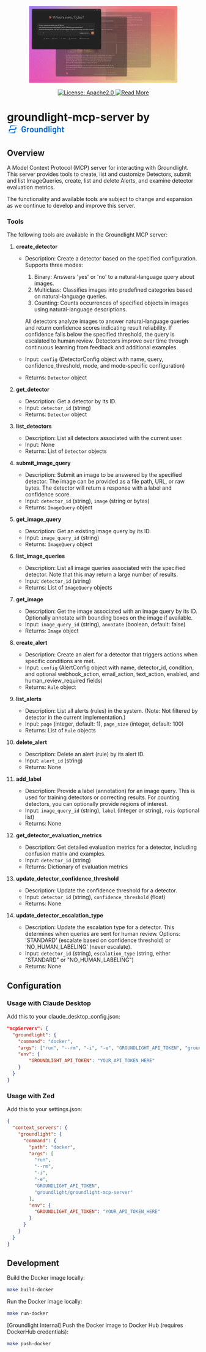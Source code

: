<p align="center">
<img src="resources/images/groundlight_mcp_blog_hero_full.webp" alt="Animated highlights from Claude creating hummingbird alert application using Groundlight MCP server" height=200>
</p>

<p align="center">
  <a href="https://opensource.org/license/apache-2-0">
    <img src="https://img.shields.io/badge/License-Apache2.0-yellow?style=for-the-badge" alt="License: Apache2.0">
  <a href="https://www.groundlight.ai/blog/building-computer-vision-applications-with-the-groundlight-mcp-server">
    <img src="https://img.shields.io/badge/Read%20More-Blog-orange?style=for-the-badge"  alt="Read More">
  </a>
</p>
  </a>
</p>

# groundlight-mcp-server by <img src=resources/images/gl_logo.png height=25>

## Overview
A Model Context Protocol (MCP) server for interacting with Groundlight. This server provides tools to create, list and customize Detectors, submit and list ImageQueries, create, list and delete Alerts, and examine detector evaluation metrics. 

The functionality and available tools are subject to change and expansion as we continue to develop and improve this server.

### Tools
The following tools are available in the Groundlight MCP server:

1. **create_detector**
   - Description: Create a detector based on the specified configuration. Supports three modes:
     1. Binary: Answers 'yes' or 'no' to a natural-language query about images.
     2. Multiclass: Classifies images into predefined categories based on natural-language queries.
     3. Counting: Counts occurrences of specified objects in images using natural-language descriptions.

     All detectors analyze images to answer natural-language queries and return confidence scores indicating result reliability. If confidence falls below the specified threshold, the query is escalated to human review. Detectors improve over time through continuous learning from feedback and additional examples.
   - Input: `config` (DetectorConfig object with name, query, confidence_threshold, mode, and mode-specific configuration)
   - Returns: `Detector` object

2. **get_detector**
   - Description: Get a detector by its ID.
   - Input: `detector_id` (string)
   - Returns: `Detector` object

3. **list_detectors**
   - Description: List all detectors associated with the current user.
   - Input: None
   - Returns: List of `Detector` objects

4. **submit_image_query**
   - Description: Submit an image to be answered by the specified detector. The image can be provided as a file path, URL, or raw bytes. The detector will return a response with a label and confidence score.
   - Input: `detector_id` (string), `image` (string or bytes)
   - Returns: `ImageQuery` object

5. **get_image_query**
   - Description: Get an existing image query by its ID.
   - Input: `image_query_id` (string)
   - Returns: `ImageQuery` object

6. **list_image_queries**
   - Description: List all image queries associated with the specified detector. Note that this may return a large number of results.
   - Input: `detector_id` (string)
   - Returns: List of `ImageQuery` objects

7. **get_image**
   - Description: Get the image associated with an image query by its ID. Optionally annotate with bounding boxes on the image if available.
   - Input: `image_query_id` (string), `annotate` (boolean, default: false)
   - Returns: `Image` object

8. **create_alert**
   - Description: Create an alert for a detector that triggers actions when specific conditions are met.
   - Input: `config` (AlertConfig object with name, detector_id, condition, and optional webhook_action, email_action, text_action, enabled, and human_review_required fields)
   - Returns: `Rule` object

9. **list_alerts**
   - Description: List all alerts (rules) in the system. (Note: Not filtered by detector in the current implementation.)
   - Input: `page` (integer, default: 1), `page_size` (integer, default: 100)
   - Returns: List of `Rule` objects

10. **delete_alert**
    - Description: Delete an alert (rule) by its alert ID.
    - Input: `alert_id` (string)
    - Returns: None

11. **add_label**
    - Description: Provide a label (annotation) for an image query. This is used for training detectors or correcting results. For counting detectors, you can optionally provide regions of interest.
    - Input: `image_query_id` (string), `label` (integer or string), `rois` (optional list)
    - Returns: None

12. **get_detector_evaluation_metrics**
    - Description: Get detailed evaluation metrics for a detector, including confusion matrix and examples.
    - Input: `detector_id` (string)
    - Returns: Dictionary of evaluation metrics

13. **update_detector_confidence_threshold**
    - Description: Update the confidence threshold for a detector.
    - Input: `detector_id` (string), `confidence_threshold` (float)
    - Returns: None

14. **update_detector_escalation_type**
    - Description: Update the escalation type for a detector. This determines when queries are sent for human review. Options: 'STANDARD' (escalate based on confidence threshold) or 'NO_HUMAN_LABELING' (never escalate).
    - Input: `detector_id` (string), `escalation_type` (string, either "STANDARD" or "NO_HUMAN_LABELING")
    - Returns: None


## Configuration

### Usage with Claude Desktop
Add this to your claude_desktop_config.json:
```json
"mcpServers": {
  "groundlight": {
    "command": "docker",
    "args": ["run", "--rm", "-i", "-e", "GROUNDLIGHT_API_TOKEN", "groundlight/groundlight-mcp-server"],
    "env": {
        "GROUNDLIGHT_API_TOKEN": "YOUR_API_TOKEN_HERE"
    }
  }
}
```

### Usage with Zed
Add this to your settings.json:
```json
{
  "context_servers": {
    "groundlight": {
      "command": {
        "path": "docker",
        "args": [
          "run",
          "--rm",
          "-i",
          "-e",
          "GROUNDLIGHT_API_TOKEN",
          "groundlight/groundlight-mcp-server"
        ],
        "env": {
          "GROUNDLIGHT_API_TOKEN": "YOUR_API_TOKEN_HERE"
        }
      }
    }
  }
}
```

## Development

Build the Docker image locally:
```bash
make build-docker
```

Run the Docker image locally:
```bash
make run-docker
```
[Groundlight Internal] Push the Docker image to Docker Hub (requires DockerHub credentials):
```bash
make push-docker
```
